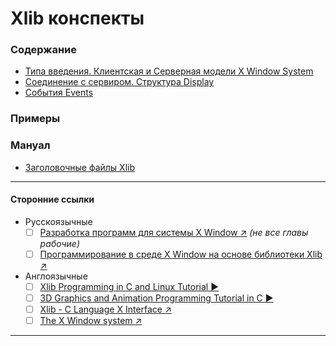 # Xlib конспекты

### Содержание
- [Типа введения. Клиентская и Серверная модели X Window System](./Conspectus/README.md)
- [Соединение с сервиром. Структура Display](./Conspectus/manual/structures/Display.md)
- [События Events](/Conspectus/Events.md)
### Примеры

### Мануал
- [Заголовочные файлы Xlib](./Conspectus/headers.md)

------------
#### Сторонние ссылки
- Русскоязычные
    - [ ] [Разработка программ для системы X Window :arrow_upper_right:](http://www.asvcorp.ru/tech/linux/xwinprg/index.html) *(не все главы рабочие)*
    - [ ] [Программирование в среде X Window на основе библиотеки Xlib :arrow_upper_right:](http://dfe.petrsu.ru/koi/posob/X/index.html)
- Англоязычные
    - [ ] [Xlib Programming in C and Linux Tutorial :arrow_forward:](https://www.youtube.com/watch?v=NWYwDXN7b_s&list=PLypxmOPCOkHV4cwikC5_7Z981_EBfErS1)
    - [ ] [3D Graphics and Animation Programming Tutorial in C :arrow_forward:](https://www.youtube.com/watch?v=C-jp-_Dlz6E&list=PLypxmOPCOkHXgEHW_TrzYcIkpWiuRxiL_)
    - [ ] [Xlib - C Language X Interface :arrow_upper_right:](https://www.x.org/releases/X11R7.6/doc/libX11/specs/libX11/libX11.html)
    - [ ] [The X Window system :arrow_upper_right:](https://tronche.com/gui/x/)
------------
